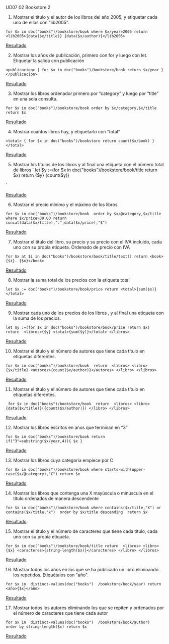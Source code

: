 
UD07 02 Bookstore 2

1. Mostrar el título y el autor de los libros del año 2005, y etiquetar cada uno de ellos con “lib2005”.

   
`for $x in doc("books")/bookstore/book
where $x/year=2005
return <lib2005>{data($x/title)} {data($x/author)}</lib2005>`

[Resultado](target/01.xml)

2. Mostrar los años de publicación, primero con for y luego con let. Etiquetar la salida con publicación
   
`<publicacion>
{
for $x in doc("books")/bookstore/book
return $x/year
}
</publicacion> `

[Resultado](target/02.xml)

3. Mostrar los libros ordenador primero por “category” y luego por “title” en una sola consulta.

`for $x in doc("books")/bookstore/book
order by $x/category,$x/title
return $x`

[Resultado](target/03.xml)

4. Mostrar cuántos libros hay, y etiquetarlo con “total”

`<total>
{
  for $x in doc("books")/bookstore
  return count($x/book)
}
</total>`


[Resultado](target/04.xml)


5. Mostrar los títulos de los libros y al final una etiqueta con el número total de libros
`
let $y :=(for $x in doc("books")/bookstore/book/title
  return $x)
  return 
  <libros>{$y}
    <total>{count($y)}</total>
  </libros>
`


[Resultado](target/05.xml)


6. Mostrar el precio mínimo y el máximo de los libros


`for $x in doc("books")/bookstore/book 
order by $x/@category,$x/title
where $x/price>30.00
return concat(data($x/title),":",data($x/price),"$")`


[Resultado](target/06.xml)


7. Mostrar el título del libro, su precio y su precio con el IVA incluido, cada uno con su propia etiqueta. 
Ordenado de precio con IVA

`for $x at $i in doc("books")/bookstore/book/title/text()
return <book>{$i}. {$x}</book>`


[Resultado](target/07.xml)

8. Mostrar la suma total de los precios con la etiqueta total

`let $x := doc("books")/bookstore/book/price
return <total>{sum($x)}</total>`


[Resultado](target/08.xml)

9. Mostrar cada uno de los precios de los libros , y al final una etiqueta con la suma de los precios.

    
`let $y :=(for $x in doc("books")/bookstore/book/price return $x)
  return 
  <libros>{$y}
    <total>{sum($y)}</total>
  </libros>
`


[Resultado](target/09.xml)

10. Mostrar el título y el número de autores que tiene cada título en etiquetas diferentes.

`for $x in doc("books")/bookstore/book 
return 
<libros>
<libro>
{$x/title}
<autores>{count($x/author)}</autores>
</libro>
</libros>
`


[Resultado](target/10.xml)

11. Mostrar el título y el número de autores que tiene cada título en etiquetas diferentes.


`
for $x in doc("books")/bookstore/book 
return 
<libros>
<libro>
 {data($x/title)}({count($x/author)})
</libro>
</libros>`


[Resultado](target/11.xml)

12. Mostrar los libros escritos en años que terminan en “3”

`for $x in doc("books")/bookstore/book
return if("3"=substring($x/year,4)){
  $x
}`


[Resultado](target/12.xml)

13. Mostrar los libros cuya categoría empiece por C

`for $x in doc("books")/bookstore/book where starts-with(upper-case($x/@category),"C")
return $x
`


[Resultado](target/13.xml)

14. Mostrar los libros que contenga una X mayúscula o minúscula en el título ordenados de manera 
descendente

`for $x in doc("books")/bookstore/book where
contains($x/title,"X") or 
contains($x/title,"x") 
order by $x/title descending 
return $x`


[Resultado](target/14.xml)

15. Mostrar el título y el número de caracteres que tiene cada título, cada uno con su propia etiqueta.


`for $x in doc("books")/bookstore/book/title
return 
<libros>
<libro>
 {$x}
 <caracteres>{string-length($x)}</caracteres>
</libro>
</libros>`


[Resultado](target/15.xml)

16. Mostrar todos los años en los que se ha publicado un libro eliminando los repetidos. Etiquétalos con 
"año".

`for $x in  distinct-values(doc("books") 
/bookstore/book/year)
return <año>{$x}</año>`


[Resultado](target/16.xml)

17. Mostrar todos los autores eliminando los que se repiten y ordenados por el número de caracteres 
que tiene cada autor

`for $x in  distinct-values(doc("books") 
/bookstore/book/author) 
order by string-length($x)
return $x`


[Resultado](target/17.xml)
